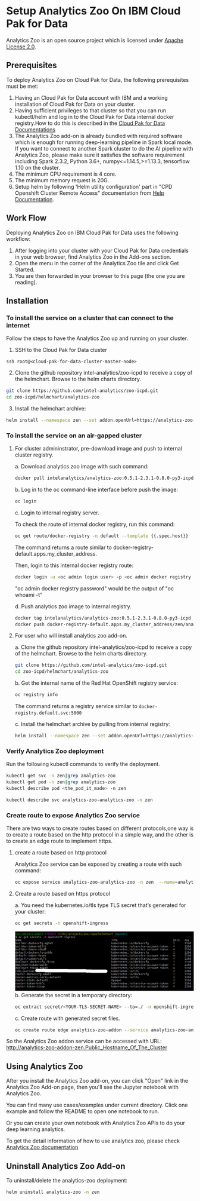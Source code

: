 # Setup Analytics Zoo On IBM Cloud Pak for Data

Analytics Zoo is an open source project which is licensed under [Apache License 2.0](https://github.com/intel-analytics/analytics-zoo/blob/master/LICENSE).

## **Prerequisites**
To deploy Analytics Zoo on Cloud Pak for Data, the following prerequisites must be met:
1. Having an Cloud Pak for Data account with IBM and a working installation of Cloud Pak for Data on your cluster.
2. Having sufficient privileges to that cluster so that you can run kubectl/helm and log in to the Cloud Pak for Data internal docker registry.How to do this is described in the [Cloud Pak for Data Documentations](https://docs-icpdata.mybluemix.net/docs/content/SSQNUZ_current/com.ibm.icpdata.doc/zen/overview/overview.html)
3. The Analytics Zoo add-on is already bundled with required software which is enough for running deep-learning pipeline in Spark local mode. If you want to connect to another Spark cluster to do the AI pipeline with Analytics Zoo, please make sure it satisfies the software requirement including Spark 2.3.2, Python 3.6+, numpy<=1.14.5,>=1.13.3, tensorflow 1.10 on the cluster.
4. The minimum CPU requirement is 4 core.
5. The minimum memory request is 20G.
6. Setup helm by following 'Helm utility configuration' part in "CPD Openshift Cluster Remote Access" documentation from [Help Documentation](https://ibmplayground.com/partner/help/external). 

## **Work Flow**
Deploying Analytics Zoo on IBM Cloud Pak for Data uses the following workflow:

1. After logging into your cluster with your Cloud Pak for Data credentials in your web browser, find Analytics Zoo in the Add-ons section.
2. Open the menu in the corner of the Analytics Zoo tile and click Get Started.
3. You are then forwarded in your browser to this page (the one you are reading).

## **Installation**

### **To install the service on a cluster that can connect to the internet**
Follow the steps to have the Analytics Zoo up and running on your cluster.

1.  SSH to the Cloud Pak for Data cluster
```
ssh root@<cloud-pak-for-data-cluster-master-node>
```
2. Clone the github repository intel-analytics/zoo-icpd to receive a copy of the helmchart. Browse to the helm charts directory.
```bash
git clone https://github.com/intel-analytics/zoo-icpd.git
cd zoo-icpd/helmchart/analytics-zoo
```
3. Install the helmchart archive:
```bash
helm install --namespace zen --set addon.openUrl=https://analytics-zoo-addon-zen.<public_host_name_of_the_cluster>/tree?token=1234qwer analytics-zoo .
```
### **To install the service on an air-gapped cluster**

1. For cluster admininstrator, pre-download image and push to internal cluster registry.

    a. Download analytics zoo image with such command:
    ```bash
    docker pull intelanalytics/analytics-zoo:0.5.1-2.3.1-0.8.0-py3-icpd
    ```
    b. Log in to the oc command-line interface before push the image:
    ```bash
    oc login
    ```
    c. Login to internal registry server.
    
    To check the route of internal docker registry, run this command:
    ```bash
    oc get route/docker-registry -n default --template {{.spec.host}}
    ```
    The command returns a route similar to docker-registry-default.apps.my_cluster_address.
    
    Then, login to this internal docker registry route:
    ```bash
    docker login -u <oc admin login user> -p <oc admin docker registry password> docker-registry-default.apps.my_cluster_address
    ```
    "oc admin docker registry password" would be the output of "oc whoami -t"
    
    d. Push analytics zoo image to internal registry.
    ```bash
    docker tag intelanalytics/analytics-zoo:0.5.1-2.3.1-0.8.0-py3-icpd docker-registry-default.apps.my_cluster_address/zen/analytics-zoo:0.5.1-2.3.1-0.8.0-py3-icpd
    docker push docker-registry-default.apps.my_cluster_address/zen/analytics-zoo:0.5.1-2.3.1-0.8.0-py3-icpd
    ```
2. For user who will install analytics zoo add-on.

    a. Clone the github repository intel-analytics/zoo-icpd to receive a copy of the helmchart. Browse to the helm charts directory.
    ```bash
    git clone https://github.com/intel-analytics/zoo-icpd.git
    cd zoo-icpd/helmchart/analytics-zoo
    ```
    b. Get the internal name of the Red Hat OpenShift registry service:
    ```bash
    oc registry info
    ```
    The command returns a registry service similar to `docker-registry.default.svc:5000`
    
    c. Install the helmchart archive by pulling from internal registry:
    ```bash
    helm install --namespace zen --set addon.openUrl=https://analytics-zoo-addon-zen.<public_host_name_of_the_cluster>/tree?token=1234qwer --set Image=<image-registry.default.svc:5000>/zen/analytics-zoo analytics-zoo .
    ```

### **Verify Analytics Zoo deployment**
Run the following kubectl commands to verify the deployment.
```bash
kubectl get svc -n zen|grep analytics-zoo
kubectl get pod -n zen|grep analytics-zoo
kubectl describe pod <the_pod_it_made> -n zen
```
```bash
kubectl describe svc analytics-zoo-analytics-zoo -n zen
```
### **Create route to expose Analytics Zoo service**
There are two ways to create routes based on different protocols,one way is to create a route based on the http protocol in a simple way, and the other is to create an edge route to implement https.

1. create a route based on http protocol

    Analytics Zoo service can be exposed by creating a route with such command:
    ```bash
    oc expose service analytics-zoo-analytics-zoo -n zen  --name=analytics-zoo-addon
    ```

2. Create a route based on https protocol

    a. You need the kubernetes.io/tls type TLS secret that’s generated for your cluster:
    ```bash
    oc get secrets -n openshift-ingress
    ```
    ![example](./example.png)
    b. Generate the secret in a temporary directory:
    ```bash
    oc extract secret/<YOUR-TLS-SECRET-NAME> --to=./ -n openshift-ingress
    ```

    c. Create route with generated secret files.
    ```bash
    oc create route edge analytics-zoo-addon --service analytics-zoo-analytics-zoo --namespace zen --key ./tls.key --cert ./tls.crt
    ```

So the Analytics Zoo addon service can be accessed with URL:
http://analytics-zoo-addon-zen.Public_Hostname_Of_The_Cluster

## Using Analytics Zoo
After you install the Analytics Zoo add-on, you can click "Open" link in the Analytics Zoo Add-on page, then you'll see the Jupyter notebook with Analytics Zoo. 

You can find many use cases/examples under current directory. Click one example and follow the README to open one notebook to run. 

Or you can create your own notebook with Analytics Zoo APIs to do your deep learning analytics. 

To get the detail information of how to use analytics zoo, please check [Analytics Zoo documentation](https://analytics-zoo.github.io)

## **Uninstall Analytics Zoo Add-on**
To uninstall/delete the analytics-zoo deployment:
```bash
helm uninstall analytics-zoo -n zen
```